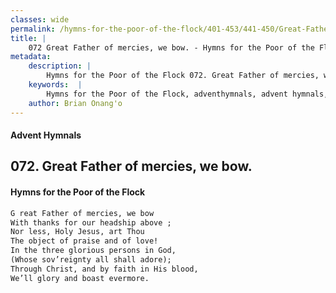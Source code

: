 ```yaml
---
classes: wide
permalink: /hymns-for-the-poor-of-the-flock/401-453/441-450/Great-Father-of-mercies,-we-bow/
title: |
    072 Great Father of mercies, we bow. - Hymns for the Poor of the Flock
metadata:
    description: |
        Hymns for the Poor of the Flock 072. Great Father of mercies, we bow.. G reat Father of mercies, we bow  With thanks for our headship above ;  Nor less, Holy Jesus, art Thou  The object of praise and of love! In the three glorious persons in God,  (Whose sov’reignty all shall adore);  Through Christ, and by faith in His blood,  We’ll glory and boast evermore. 
    keywords:  |
        Hymns for the Poor of the Flock, adventhymnals, advent hymnals, Great Father of mercies, we bow., G reat Father of mercies, we bow , 
    author: Brian Onang'o
---
```


#### Advent Hymnals
## 072. Great Father of mercies, we bow.
####  Hymns for the Poor of the Flock

```txt
G reat Father of mercies, we bow 
With thanks for our headship above ; 
Nor less, Holy Jesus, art Thou 
The object of praise and of love!
In the three glorious persons in God, 
(Whose sov’reignty all shall adore); 
Through Christ, and by faith in His blood, 
We’ll glory and boast evermore.
```